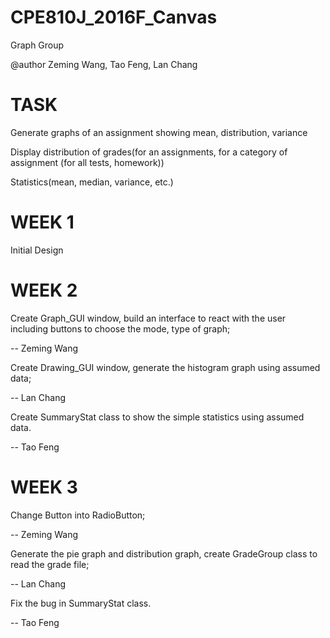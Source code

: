 # CPE810J_2016F_Canvas
Graph Group

@author Zeming Wang, Tao Feng, Lan Chang

# TASK

Generate graphs of an assignment showing mean, distribution, variance

Display distribution of grades(for an assignments, for a category of assignment (for all tests, homework))

Statistics(mean, median, variance, etc.)


# WEEK 1

Initial Design

# WEEK 2

Create Graph_GUI window, build an interface to react with the user including buttons to choose the mode, type of graph;

-- Zeming Wang

Create Drawing_GUI window, generate the histogram graph using assumed data;

-- Lan Chang

Create SummaryStat class to show the simple statistics using assumed data.

-- Tao Feng

# WEEK 3

Change Button into RadioButton;

-- Zeming Wang

Generate the pie graph and distribution graph, create GradeGroup class to read the grade file;

-- Lan Chang

Fix the bug in SummaryStat class.

-- Tao Feng
